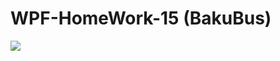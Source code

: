 # WPF-HomeWork-15 (BakuBus)

![](https://cdn.discordapp.com/attachments/942408823564562484/1038547189674283098/BakuBus.gif)

